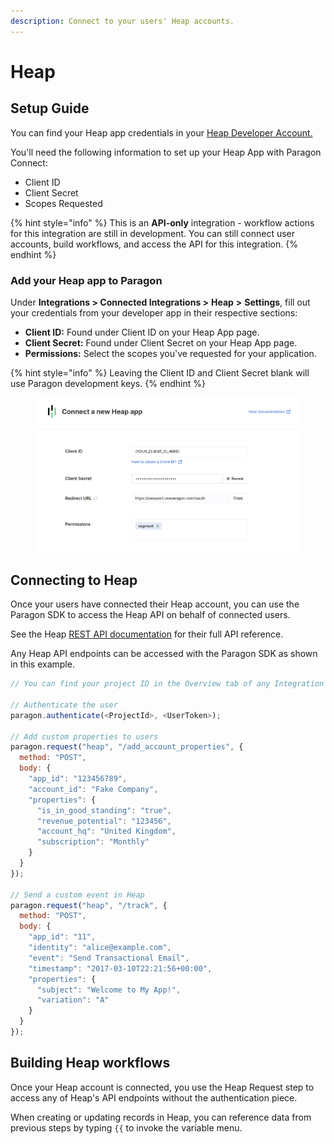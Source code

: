```yaml
---
description: Connect to your users' Heap accounts.
---
```


# Heap

## Setup Guide

You can find your Heap app credentials in your [Heap Developer Account.](https://developers.heap.io/reference/)

You'll need the following information to set up your Heap App with Paragon Connect:

* Client ID
* Client Secret
* Scopes Requested

{% hint style="info" %}
This is an **API-only** integration - workflow actions for this integration are still in development. You can still connect user accounts, build workflows, and access the API for this integration.
{% endhint %}

### Add your Heap app to Paragon

Under **Integrations > Connected Integrations >** **Heap** **>** **Settings**, fill out your credentials from your developer app in their respective sections:

* **Client ID:** Found under Client ID on your Heap App page.
* **Client Secret:** Found under Client Secret on your Heap App page.
* **Permissions:** Select the scopes you've requested for your application.

{% hint style="info" %}
Leaving the Client ID and Client Secret blank will use Paragon development keys.
{% endhint %}

<figure><img src="../../.gitbook/assets/Connecting your Heap application to Paragon Connect.png" alt=""><figcaption></figcaption></figure>

## Connecting to Heap

Once your users have connected their Heap account, you can use the Paragon SDK to access the Heap API on behalf of connected users.

See the Heap [REST API documentation](https://developers.heap.io/reference/) for their full API reference.

Any Heap API endpoints can be accessed with the Paragon SDK as shown in this example.

```javascript
// You can find your project ID in the Overview tab of any Integration

// Authenticate the user
paragon.authenticate(<ProjectId>, <UserToken>);

// Add custom properties to users
paragon.request("heap", "/add_account_properties", {
  method: "POST",
  body: {
    "app_id": "123456789", 
    "account_id": "Fake Company",
    "properties": {
      "is_in_good_standing": "true",
      "revenue_potential": "123456",
      "account_hq": "United Kingdom",
      "subscription": "Monthly"
    }
  }
});

// Send a custom event in Heap
paragon.request("heap", "/track", {
  method: "POST",
  body: {
    "app_id": "11",
    "identity": "alice@example.com",
    "event": "Send Transactional Email",
    "timestamp": "2017-03-10T22:21:56+00:00", 
    "properties": {
      "subject": "Welcome to My App!",
      "variation": "A"
    }
  }
});
```

## Building Heap workflows

Once your Heap account is connected, you use the Heap Request step to access any of Heap's API endpoints without the authentication piece.

When creating or updating records in Heap, you can reference data from previous steps by typing `{{` to invoke the variable menu.
